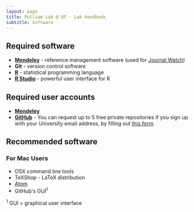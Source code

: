 ```yaml
---
layout: page
title: Pulliam Lab @ UF - Lab Handbook
subtitle: Software
---
```


## Required software

- [**Mendeley**](http://www.mendeley.com) - reference management software (used for [Journal Watch](journalWatch.html))
- **Git** - version control software
- [**R**](http://r-project.org/) - statistical programming language
- [**R Studio**](http://rstudio.org/) - powerful user interface for R

## Required user accounts

- [**Mendeley**](http://www.mendeley.com)
- [**GitHub**](http://www.github.com) - You can request up to 5 free private repositories if you sign up with your University email address, by filling out [this form](
https://education.github.com/discount_requests/new).

## Recommended software

### For Mac Users
- OSX command line tools
- TeXShop - LaTeX distribution
- [Atom](https://atom.io/)
- GitHub's GUI<sup>1</sup>


<sup>1</sup> GUI = graphical user interface
